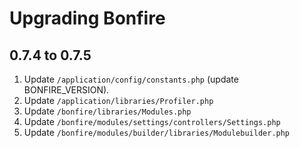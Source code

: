 # Upgrading Bonfire

## 0.7.4 to 0.7.5

1. Update `/application/config/constants.php` (update BONFIRE_VERSION).
2. Update `/application/libraries/Profiler.php`
3. Update `/bonfire/libraries/Modules.php`
4. Update `/bonfire/modules/settings/controllers/Settings.php`
5. Update `/bonfire/modules/builder/libraries/Modulebuilder.php`
